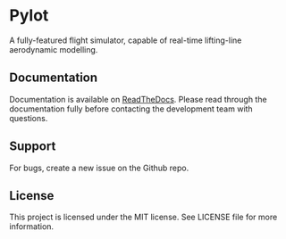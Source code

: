 # Pylot
A fully-featured flight simulator, capable of real-time lifting-line aerodynamic modelling.

## Documentation
Documentation is available on [ReadTheDocs](https://aerolabpylot.readthedocs.io/en/latest/). Please read through the documentation fully before contacting the development team with questions.

## Support
For bugs, create a new issue on the Github repo.

## License
This project is licensed under the MIT license. See LICENSE file for more information. 
